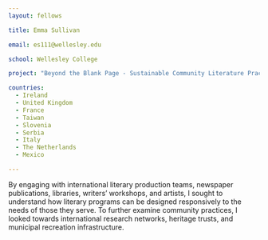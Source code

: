 ```yaml
---
layout: fellows

title: Emma Sullivan

email: es111@wellesley.edu

school: Wellesley College

project: "Beyond the Blank Page - Sustainable Community Literature Practices"

countries:
  - Ireland
  - United Kingdom
  - France
  - Taiwan
  - Slovenia
  - Serbia
  - Italy
  - The Netherlands
  - Mexico

---
```


By engaging with international literary production teams, newspaper publications, libraries, writers’ workshops, and artists, I sought to understand how literary programs can be designed responsively to the needs of those they serve. To further examine community practices, I looked towards international research networks, heritage trusts, and municipal recreation infrastructure.
